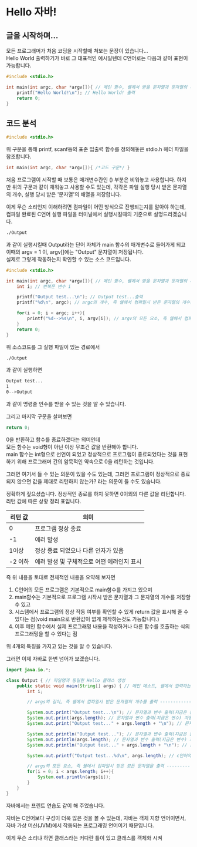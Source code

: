 # Hello 자바!
## 글을 시작하며...
모든 프로그래머가 처음 코딩을 시작할때 쳐보는 문장이 있습니다...    
Hello World 출력하기가 바로 그 대표적인 예시일텐데 C언어로는 다음과 같이 표현이 가능합니다.

``` C
#include <stdio.h>

int main(int argc, char *argv[]){ // 메인 함수, 쉘에서 받을 문자열과 문자열의 개수를 인수로 받는다.
    printf("Hello World!\n"); // Hello World! 출력
    return 0;
}
```

## 코드 분석
``` C
#include <stdio.h>
```    
위 구문을 통해 printf, scanf등의 표준 입출력 함수를 정의해놓은 stdio.h 헤더 파일을 참조합니다.    

```C
int main(int argc, char *argv[]){ /*코드 구문*/ }
```    
처음 프로그램이 시작할 때 보통은 매개변수칸인 () 부분은 비워놓고 사용합니다. 하지만 위의 구문과 같이 채워놓고 사용할 수도 있는데, 각각은 파일 실행 당시 받은 문자열의 개수, 실행 당시 받은 '문자열'의 배열을 저장합니다.   

이게 무슨 소리인지 이해하려면 컴파일이 어떤 방식으로 진행되는지를 알아야 하는데, 컴파일 완료된 C언어 실행 파일을 터미널에서 실행시킬때의 기준으로 설명드리겠습니다.

``` bash
./Output
```
과 같이 실행시킬때 Output라는 단어 자체가 main 함수의 매개변수로 들어가게 되고 이때의 argv = 1 이, argv[]에는 "Output" 문자열이 저장됩니다.    
실제로 그렇게 작동하는지 확인할 수 있는 소스 코드입니다.

``` C
#include <stdio.h>

int main(int argc, char *argv[]){ // 메인 함수, 쉘에서 받을 문자열과 문자열의 개수를 인수로 받는다.
    int i; // 반복문 변수 i

    printf("Output test...\n"); // Output test...출력
    printf("%d\n", argc); // argc의 개수, 즉 쉘에서 컴파일시 받은 문자열의 개수를 출력

    for(i = 0; i < argc; i++){
        printf("%d-->%s\n", i, argv[i]); // argv의 모든 요소, 즉 쉘에서 컴파일시 받은 모든 문자열을 출력
    }
    return 0;
}
```

위 소스코드를 그 실행 파일이 있는 경로에서
``` bash
./Output
```
과 같이 실행하면    
``` bash
Output test...
1
0-->Output
```
과 같이 명령줄 인수를 받을 수 있는 것을 알 수 있습니다.    

그리고 마지막 구문을 살펴보면    
```C
return 0;
```  
0을 반환하고 함수를 종료하겠다는 의미인데    
모든 함수는 void형이 아닌 이상 무조건 값을 반환해야 합니다.    
main 함수는 int형으로 선언이 되었고 정상적으로 프로그램이 종료되었다는 것을 표현하기 위해 프로그래머 간의 암묵적인 약속으로 0을 리턴하는 것입니다.    

그러면 여기서 들 수 있는 의문이 있을 수도 있는데, 그러면 프로그램이 정상적으로 종료되지 않으면 값을 제대로 리턴하지 않는가? 라는 의문이 들 수도 있습니다.    

정확하게 짚으셨습니다. 정상적인 종료를 하지 못하면 0이외의 다른 값을 리턴합니다. 리턴 값에 따른 상황 정리 표입니다.

| 리턴 값 | 의미 |
| --- | --- |
| 0 | 프로그램 정상 종료 |
| -1 | 에러 발생 |
| 1이상 | 정상 종료 되었으나 다른 인자가 있음 |
| -2 이하 | 에러 발생 및 구체적으로 어떤 에러인지 표시 |

즉 위 내용을 토대로 전체적인 내용을 요약해 보자면    
1. C언어의 모든 프로그램은 기본적으로 main함수를 가지고 있으며
2. main함수는 기본적으로 프로그램 시작시 받은 문자열과 그 문자열의 개수를 저장할 수 있고
3. 시스템에서 프로그램의 정상 작동 여부를 확인할 수 있게 return 값을 표시해 줄 수 있다는 점(void main으로 반환값이 없게 제작하는것도 가능합니다.)
4. 이후 메인 함수에서 실제 프로그래밍 내용을 작성하거나 다른 함수를 호출하는 식의 프로그래밍을 할 수 있다는 점 

위 4개의 특징을 가지고 있는 것을 알 수 있습니다.

그러면 이제 자바로 한번 넘어가 보겠습니다.

``` Java
import java.io.*;

class Output { // 파일명과 동일한 Hello 클래스 생성
    public static void main(String[] args) { // 메인 메소드, 쉘에서 입력하는 문자열을 인수로 받는다.
        int i;

        // args의 길이, 즉 쉘에서 컴파일시 받은 문자열의 개수를 출력 ------------------------------------------------

        System.out.print("Output test...\n"); // 문자열과 변수 출력(지금은 문자열) 자동 개행 안됨
        System.out.print(args.length); // 문자열과 변수 출력(지금은 변수) 자동 개행 안됨
        System.out.print("Output test..." + args.length + "\n"); // 문자열과 변수 출력(지금은 둘다) 자동 개행 안됨

        System.out.println("Output test..."); // 문자열과 변수 출력(지금은 문자열) 자동 개행 됨
        System.out.println(args.length); // 문자열과 변수 출력(지금은 변수) 자동 개행 됨
        System.out.println("Output test..." + args.length + "\n"); // 문자열과 변수 출력(지금은 변수) 자동 개행 됨

        System.out.printf("Output test...%d\n", args.length); // c언어의 printf와 동일하게 작동합니다. 굳이 다르다면 개행이 자동으로 들어갑니다.

        // args의 모든 요소, 즉 쉘에서 컴파일시 받은 모든 문자열을 출력 ----------------------------------------------
        for(i = 0; i < args.length; i++){
            System.out.println(args[i]);
        }
    }
}
```

자바에서는 프린트 연습도 같이 해 주었습니다.    

자바는 C언어보다 구성이 더욱 많은 것을 볼 수 있는데, 자바는 객체 지향 언어이면서, 자바 가상 머신(JVM)에서 작동되는 프로그래밍 언어이기 때문입니다.    

이게 무슨 소리냐 하면 클래스라는 커다란 틀이 있고 클래스를 객체화 시켜 